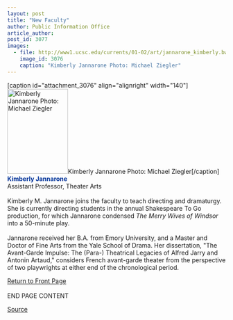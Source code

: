 ```yaml
---
layout: post
title: "New Faculty"
author: Public Information Office
article_author: 
post_id: 3077
images:
  - file: http://www1.ucsc.edu/currents/01-02/art/jannarone_kimberly.bw.jpg
    image_id: 3076
    caption: "Kimberly Jannarone Photo: Michael Ziegler"
---
```


[caption id="attachment_3076" align="alignright" width="140"]<a href="http://dev-ucsc-news.pantheonsite.io/wp-content/uploads/2002/04/jannarone_kimberly.bw.jpg"><img class="size-full wp-image-3076" src="http://dev-ucsc-news.pantheonsite.io/wp-content/uploads/2002/04/jannarone_kimberly.bw.jpg" alt="Kimberly Jannarone Photo: Michael Ziegler" width="140" height="195" /></a>Kimberly Jannarone Photo: Michael Ziegler[/caption]
<font color="#003399"><b>Kimberly Jannarone<br></b></font>Assistant Professor, Theater Arts<br>
<br>
Kimberly M. Jannarone joins the faculty to teach directing and dramaturgy. She is currently directing students in the annual Shakespeare To Go production, for which Jannarone condensed <i>The Merry Wives of Windsor</i> into a 50-minute play.<br>
<br>
Jannarone received her B.A. from Emory University, and a Master and Doctor of Fine Arts from the Yale School of Drama. Her dissertation, "The Avant-Garde Impulse: The (Para-) Theatrical Legacies of Alfred Jarry and Antonin Artaud," considers French avant-garde theater from the perspective of two playwrights at either end of the chronological period.
<p>
  <a href="../../index.html">Return to Front Page</a><br>
  <br>
  END PAGE CONTENT
</p>
<p><a href="http://www1.ucsc.edu/currents/01-02/04-15/newfac.html" title="Permalink to newfac">Source</a></p>
